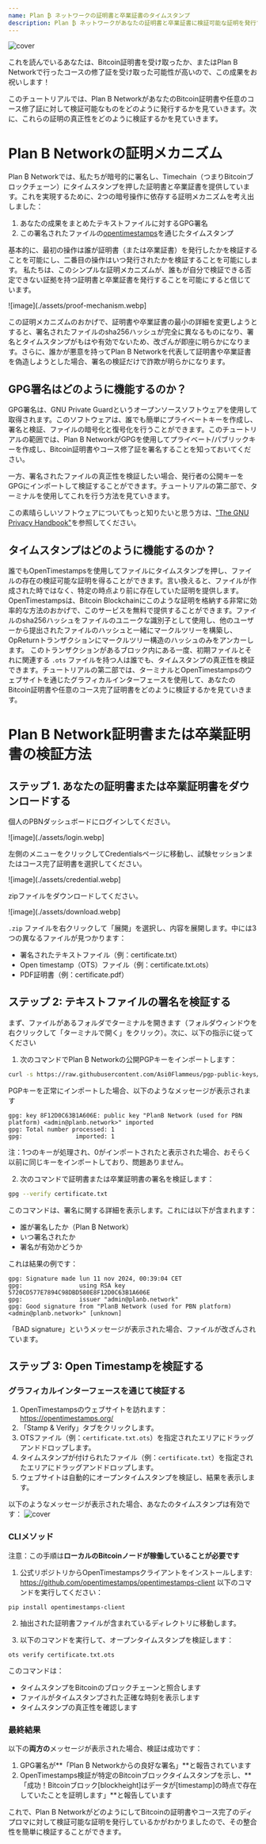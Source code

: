 ```yaml
---
name: Plan ₿ ネットワークの証明書と卒業証書のタイムスタンプ
description: Plan ₿ ネットワークがあなたの証明書と卒業証書に検証可能な証明を発行する方法を理解する
---
```


![cover](assets/cover.webp)

これを読んでいるあなたは、Bitcoin証明書を受け取ったか、またはPlan B Networkで行ったコースの修了証を受け取った可能性が高いので、この成果をお祝いします！

このチュートリアルでは、Plan B NetworkがあなたのBitcoin証明書や任意のコース修了証に対して検証可能なものをどのように発行するかを見ていきます。次に、これらの証明の真正性をどのように検証するかを見ていきます。

# Plan B Networkの証明メカニズム

Plan ₿ Networkでは、私たちが暗号的に署名し、Timechain（つまりBitcoinブロックチェーン）にタイムスタンプを押した証明書と卒業証書を提供しています。これを実現するために、2つの暗号操作に依存する証明メカニズムを考え出しました：

1. あなたの成果をまとめたテキストファイルに対するGPG署名
2. この署名されたファイルの[opentimestamps](https://opentimestamps.org/)を通じたタイムスタンプ

基本的に、最初の操作は誰が証明書（または卒業証書）を発行したかを検証することを可能にし、二番目の操作はいつ発行されたかを検証することを可能にします。
私たちは、このシンプルな証明メカニズムが、誰もが自分で検証できる否定できない証拠を持つ証明書と卒業証書を発行することを可能にすると信じています。

![image](./assets/proof-mechanism.webp]

この証明メカニズムのおかげで、証明書や卒業証書の最小の詳細を変更しようとすると、署名されたファイルのsha256ハッシュが完全に異なるものになり、署名とタイムスタンプがもはや有効でないため、改ざんが即座に明らかになります。さらに、誰かが悪意を持ってPlan B Networkを代表して証明書や卒業証書を偽造しようとした場合、署名の検証だけで詐欺が明らかになります。

## GPG署名はどのように機能するのか？

GPG署名は、GNU Private Guardというオープンソースソフトウェアを使用して取得されます。このソフトウェアは、誰でも簡単にプライベートキーを作成し、署名と検証、ファイルの暗号化と復号化を行うことができます。このチュートリアルの範囲では、Plan B NetworkがGPGを使用してプライベート/パブリックキーを作成し、Bitcoin証明書やコース修了証を署名することを知っておいてください。

一方、署名されたファイルの真正性を検証したい場合、発行者の公開キーをGPGにインポートして検証することができます。チュートリアルの第二部で、ターミナルを使用してこれを行う方法を見ていきます。

この素晴らしいソフトウェアについてもっと知りたいと思う方は、["The GNU Privacy Handbook"](https://www.gnupg.org/gph/en/manual/x135.html)を参照してください。

## タイムスタンプはどのように機能するのか？

誰でもOpenTimestampsを使用してファイルにタイムスタンプを押し、ファイルの存在の検証可能な証明を得ることができます。言い換えると、ファイルが作成された時ではなく、特定の時点より前に存在していた証明を提供します。
OpenTimestampsは、Bitcoin Blockchainにこのような証明を格納する非常に効率的な方法のおかげで、このサービスを無料で提供することができます。ファイルのsha256ハッシュをファイルのユニークな識別子として使用し、他のユーザーから提出されたファイルのハッシュと一緒にマークルツリーを構築し、OpReturnトランザクションにマークルツリー構造のハッシュのみをアンカーします。
このトランザクションがあるブロック内にある一度、初期ファイルとそれに関連する `.ots` ファイルを持つ人は誰でも、タイムスタンプの真正性を検証できます。チュートリアルの第二部では、ターミナルとOpenTimestampsのウェブサイトを通じたグラフィカルインターフェースを使用して、あなたのBitcoin証明書や任意のコース完了証明書をどのように検証するかを見ていきます。
# Plan B Network証明書または卒業証明書の検証方法

## ステップ 1. あなたの証明書または卒業証明書をダウンロードする

個人のPBNダッシュボードにログインしてください。

![image](./assets/login.webp]

左側のメニューをクリックしてCredentialsページに移動し、試験セッションまたはコース完了証明書を選択してください。

![image](./assets/credential.webp]

zipファイルをダウンロードしてください。

![image](./assets/download.webp]

`.zip` ファイルを右クリックして「展開」を選択し、内容を展開します。中には3つの異なるファイルが見つかります：

- 署名されたテキストファイル（例：certificate.txt）
- Open timestamp（OTS）ファイル（例：certificate.txt.ots）
- PDF証明書（例：certificate.pdf）

## ステップ 2: テキストファイルの署名を検証する

まず、ファイルがあるフォルダでターミナルを開きます（フォルダウィンドウを右クリックして「ターミナルで開く」をクリック）。次に、以下の指示に従ってください

1. 次のコマンドでPlan ₿ Networkの公開PGPキーをインポートします：

```bash
curl -s https://raw.githubusercontent.com/Asi0Flammeus/pgp-public-keys/master/planb-network-pk.asc | gpg --import
```

PGPキーを正常にインポートした場合、以下のようなメッセージが表示されます

```
gpg: key 8F12D0C63B1A606E: public key "PlanB Network (used for PBN platform) <admin@planb.network>" imported
gpg: Total number processed: 1
gpg:               imported: 1
```

注：1つのキーが処理され、0がインポートされたと表示された場合、おそらく以前に同じキーをインポートしており、問題ありません。

2. 次のコマンドで証明書または卒業証明書の署名を検証します：

```bash
gpg --verify certificate.txt
```

このコマンドは、署名に関する詳細を表示します。これには以下が含まれます：

- 誰が署名したか（Plan ₿ Network）
- いつ署名されたか
- 署名が有効かどうか

これは結果の例です：

```
gpg: Signature made lun 11 nov 2024, 00:39:04 CET
gpg:                using RSA key 5720CD577E7894C98DBD580E8F12D0C63B1A606E
gpg:                issuer "admin@planb.network"
gpg: Good signature from "PlanB Network (used for PBN platform) <admin@planb.network>" [unknown]
```

「BAD signature」というメッセージが表示された場合、ファイルが改ざんされています。

## ステップ 3: Open Timestampを検証する

### グラフィカルインターフェースを通じて検証する

1. OpenTimestampsのウェブサイトを訪れます：https://opentimestamps.org/
2. 「Stamp & Verify」タブをクリックします。
3. OTSファイル（例：`certificate.txt.ots`）を指定されたエリアにドラッグアンドドロップします。
4. タイムスタンプが付けられたファイル（例：`certificate.txt`）を指定されたエリアにドラッグアンドドロップします。
5. ウェブサイトは自動的にオープンタイムスタンプを検証し、結果を表示します。

以下のようなメッセージが表示された場合、あなたのタイムスタンプは有効です：
![cover](assets/opentimestamp_wegui_verified.webp)
### CLIメソッド

注意：この手順は**ローカルのBitcoinノードが稼働していることが必要です**

1. 公式リポジトリからOpenTimestampsクライアントをインストールします: https://github.com/opentimestamps/opentimestamps-client 以下のコマンドを実行してください：

```
pip install opentimestamps-client
```

2. 抽出された証明書ファイルが含まれているディレクトリに移動します。

3. 以下のコマンドを実行して、オープンタイムスタンプを検証します：

```
ots verify certificate.txt.ots
```

このコマンドは：

- タイムスタンプをBitcoinのブロックチェーンと照合します
- ファイルがタイムスタンプされた正確な時刻を表示します
- タイムスタンプの真正性を確認します

### 最終結果

以下の**両方の**メッセージが表示された場合、検証は成功です：

1. GPG署名が**「Plan ₿ Networkからの良好な署名」**と報告されています
2. OpenTimestamps検証が特定のBitcoinブロックタイムスタンプを示し、**「成功！Bitcoinブロック[blockheight]はデータが[timestamp]の時点で存在していたことを証明します」**と報告しています

これで、Plan B NetworkがどのようにしてBitcoinの証明書やコース完了のディプロマに対して検証可能な証明を発行しているかがわかりましたので、その整合性を簡単に検証することができます。